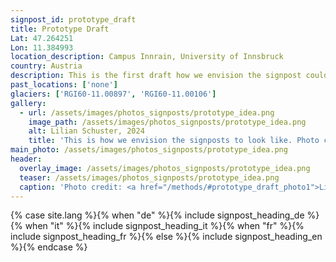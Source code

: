 ```yaml
---
signpost_id: prototype_draft
title: Prototype Draft
Lat: 47.264251
Lon: 11.384993
location_description: Campus Innrain, University of Innsbruck
country: Austria
description: This is the first draft how we envision the signpost could look like. It was drafted by Lilian, after an idea of Wolfgang.
past_locations: ['none']
glaciers: ['RGI60-11.00897', 'RGI60-11.00106']
gallery:
  - url: /assets/images/photos_signposts/prototype_idea.png
    image_path: /assets/images/photos_signposts/prototype_idea.png
    alt: Lilian Schuster, 2024
    title: 'This is how we envision the signposts to look like. Photo credit: <a href="/methods/#prototype_draft_photo1">Lilian Schuster, 2024</a>'
main_photo: /assets/images/photos_signposts/prototype_idea.png
header:
  overlay_image: /assets/images/photos_signposts/prototype_idea.png
  teaser: /assets/images/photos_signposts/prototype_idea.png
  caption: 'Photo credit: <a href="/methods/#prototype_draft_photo1">Lilian Schuster, 2024</a>'
---
```

{% case site.lang %}{% when "de" %}{% include signpost_heading_de %}{% when "it" %}{% include signpost_heading_it %}{% when "fr" %}{% include signpost_heading_fr %}{% else %}{% include signpost_heading_en %}{% endcase %}